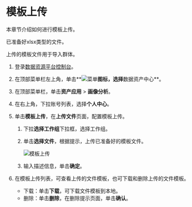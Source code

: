 # 模板上传

本章节介绍如何进行模板上传。

已准备好xlsx类型的文件。

上传的模板文件用于导入群体。

1.  登录[数据资源平台控制台](https://dataq.console.aliyun.com)。

2.  在顶部菜单栏左上角，单击**![菜单](https://static-aliyun-doc.oss-accelerate.aliyuncs.com/assets/img/zh-CN/6504337061/p188771.png)**图标，选择**数据资产中心**。

3.  在顶部菜单栏，单击**资产应用** \> **画像分析**。

4.  在右上角，下拉账号列表，选择**个人中心**。

5.  单击**模板上传**，在**上传文件**页面，配置模板上传。

    1.  下拉**选择工作组**下拉框，选择工作组。

    2.  单击**选择文件**，根据提示，上传已准备好的模板文件。

        ![模板上传](https://static-aliyun-doc.oss-accelerate.aliyuncs.com/assets/img/zh-CN/8037160161/p223904.png)

    3.  输入描述信息，单击**确定**。

6.  在模板上传列表，可查看上传的文件模板，也可下载和删除上传的文件模板。

    -   下载：单击**下载**，可下载文件模板到本地。
    -   删除：单击**删除**，在删除提示页面，单击**确认**。

